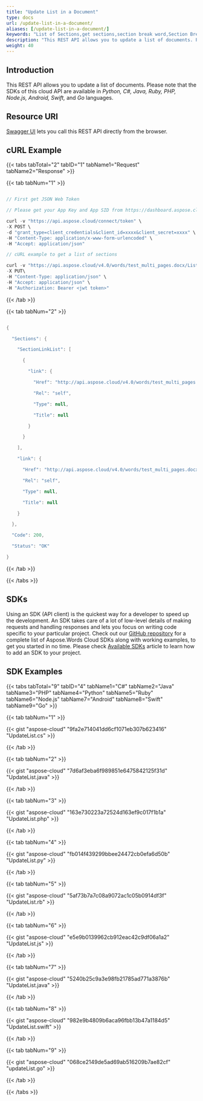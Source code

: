 ```yaml
---
title: "Update List in a Document"
type: docs
url: /update-list-in-a-document/
aliases: [/update-list-in-a-document/]
keywords: "List of Sections,get sections,section break word,Section Break, Word, Microsoft Word, Word Documents,Java, .NET, PHP, Ruby, Python, NodeJS, Swift, Android ,Go"
description: "This REST API allows you to update a list of documents. Please note that the SDKs of this cloud API are available in Python, C#, Java, Ruby, PHP, Node.js, Android, Swift, and Go languages."
weight: 40
---
```


## Introduction
This REST API allows you to update a list of documents. Please note that the SDKs of this cloud API are available in *Python, C#, Java, Ruby, PHP, Node.js, Android, Swift,* and *Go* languages.
## Resource URI
[Swagger UI](https://apireference.aspose.cloud/words/#/Lists/UpdateList) lets you call this REST API directly from the browser.  
## cURL Example
{{< tabs tabTotal="2" tabID="1" tabName1="Request" tabName2="Response" >}}

{{< tab tabNum="1" >}}

```java

// First get JSON Web Token

// Please get your App Key and App SID from https://dashboard.aspose.cloud/#/apps. Kindly place App Key in "client_secret" and App SID in "client_id" argument.

curl -v "https://api.aspose.cloud/connect/token" \
-X POST \
-d "grant_type=client_credentials&client_id=xxxx&client_secret=xxxx" \
-H "Content-Type: application/x-www-form-urlencoded" \
-H "Accept: application/json"

// cURL example to get a list of sections

curl -v "https://api.aspose.cloud/v4.0/words/test_multi_pages.docx/Lists/UpdateList" \
-X PUT\
-H "Content-Type: application/json" \
-H "Accept: application/json" \
-H "Authorization: Bearer <jwt token>"

```

{{< /tab >}}

{{< tab tabNum="2" >}}

```java

{

  "Sections": {

    "SectionLinkList": [

      {

        "link": {

          "Href": "http://api.aspose.cloud/v4.0/words/test_multi_pages.docx/sections/0",

          "Rel": "self",

          "Type": null,

          "Title": null

        }

      }

    ],

    "link": {

      "Href": "http://api.aspose.cloud/v4.0/words/test_multi_pages.docx/sections",

      "Rel": "self",

      "Type": null,

      "Title": null

    }

  },

  "Code": 200,

  "Status": "OK"

}

```

{{< /tab >}}

{{< /tabs >}}
## SDKs
Using an SDK (API client) is the quickest way for a developer to speed up the development. An SDK takes care of a lot of low-level details of making requests and handling responses and lets you focus on writing code specific to your particular project. Check out our [GitHub repository](https://github.com/aspose-words-cloud) for a complete list of Aspose.Words Cloud SDKs along with working examples, to get you started in no time. Please check [Available SDKs](/available-sdks/) article to learn how to add an SDK to your project.
## SDK Examples
{{< tabs tabTotal="9" tabID="4" tabName1="C#" tabName2="Java" tabName3="PHP" tabName4="Python" tabName5="Ruby" tabName6="Node.js" tabName7="Android" tabName8="Swift" tabName9="Go" >}}

{{< tab tabNum="1" >}}

{{< gist "aspose-cloud" "9fa2e714041dd6cf1071eb307b623416" "UpdateList.cs" >}}

{{< /tab >}}

{{< tab tabNum="2" >}}

{{< gist "aspose-cloud" "7d6af3eba6f989851e6475842125f31d" "UpdateList.java" >}}

{{< /tab >}}

{{< tab tabNum="3" >}}

{{< gist "aspose-cloud" "163e730223a72524d163ef9c017f1b1a" "UpdateList.php" >}}

{{< /tab >}}

{{< tab tabNum="4" >}}

{{< gist "aspose-cloud" "fb014f439299bbee24472cb0efa6d50b" "UpdateList.py" >}}

{{< /tab >}}

{{< tab tabNum="5" >}}

{{< gist "aspose-cloud" "5af73b7a7c08a9072ac1c05b0914df3f" "UpdateList.rb" >}}

{{< /tab >}}

{{< tab tabNum="6" >}}

{{< gist "aspose-cloud" "e5e9b0139962cb912eac42c9df06a1a2" "UpdateList.js" >}}

{{< /tab >}}

{{< tab tabNum="7" >}}

{{< gist "aspose-cloud" "5240b25c9a3e98fb21785ad771a3876b" "UpdateList.java" >}}

{{< /tab >}}

{{< tab tabNum="8" >}}

{{< gist "aspose-cloud" "982e9b4809b6aca96fbb13b47a1184d5" "UpdateList.swift" >}}

{{< /tab >}}

{{< tab tabNum="9" >}}

{{< gist "aspose-cloud" "068ce2149de5ad69ab516209b7ae82cf" "updateList.go" >}}

{{< /tab >}}

{{< /tabs >}}





